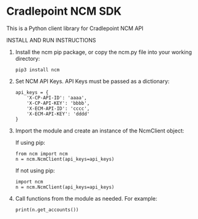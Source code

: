 # Cradlepoint NCM SDK
This is a Python client library for Cradlepoint NCM API

INSTALL AND RUN INSTRUCTIONS

1. Install the ncm pip package, or copy the ncm.py file into your working directory:
    ```
    pip3 install ncm
    ```

2. Set NCM API Keys. API Keys must be passed as a dictionary:
    ```
    api_keys = {
        'X-CP-API-ID': 'aaaa',
        'X-CP-API-KEY': 'bbbb',
        'X-ECM-API-ID': 'cccc',
        'X-ECM-API-KEY': 'dddd'
    }
    ```

3. Import the module and create an instance of the NcmClient object:
   
   If using pip:
    ```
    from ncm import ncm
    n = ncm.NcmClient(api_keys=api_keys)
    ```
   
   If not using pip:
    ```
    import ncm
    n = ncm.NcmClient(api_keys=api_keys)
    ```

4. Call functions from the module as needed. For example:
    ```
    print(n.get_accounts())
    ```

